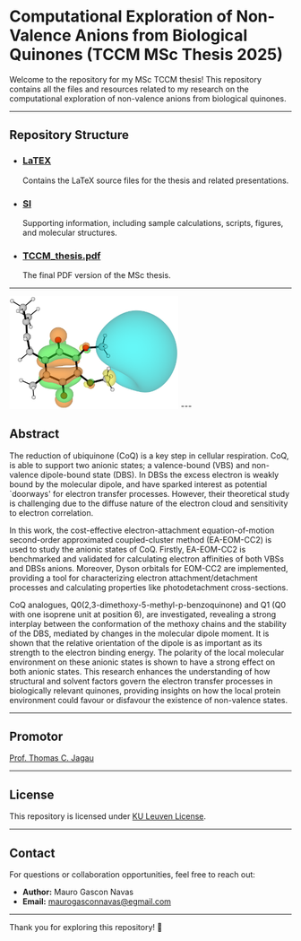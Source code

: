 # Computational Exploration of Non-Valence Anions from Biological Quinones (TCCM MSc Thesis 2025)

Welcome to the repository for my MSc TCCM thesis! This repository contains all the files and resources related to my research on the computational exploration of non-valence anions from biological quinones.

---

## Repository Structure

- ### [LaTEX](./LaTEX/README.md) 
    Contains the LaTeX source files for the thesis and related presentations.

- ### [SI](./SI/README.md)   
    Supporting information, including sample calculations, scripts, figures, and molecular structures.

- ### [TCCM_thesis.pdf](./TCCM_thesis.pdf)  
    The final PDF version of the MSc thesis.

---
<img src="./LaTEX/THESIS/Q1_cover.png" width="60%">
---

## Abstract

The reduction of ubiquinone (CoQ) is a key step in cellular respiration. CoQ, is able to support two anionic states; a valence-bound (VBS) and non-valence dipole-bound state (DBS). In DBSs the excess electron is weakly bound by the molecular dipole, and have sparked interest as potential `doorways' for electron transfer processes. However, their theoretical study is challenging due to the diffuse nature of the electron cloud and sensitivity to electron correlation.

In this work, the cost-effective electron-attachment equation-of-motion second-order approximated coupled-cluster method (EA-EOM-CC2) is used to study the anionic states of CoQ. Firstly, EA-EOM-CC2 is benchmarked and validated for calculating electron affinities of both VBSs and DBSs anions. Moreover, Dyson orbitals for EOM-CC2 are implemented, providing a tool for characterizing electron attachment/detachment processes and calculating properties like photodetachment cross-sections.

CoQ analogues, Q0(2,3-dimethoxy-5-methyl-p-benzoquinone) and Q1 (Q0 with one isoprene unit at position 6), are investigated, revealing a strong interplay between the conformation of the methoxy chains and the stability of the DBS, mediated by changes in the molecular dipole moment. It is shown that the relative orientation of the dipole is as important as its strength to the electron binding energy. The polarity of the local molecular environment on these anionic states is shown to have a strong effect on both anionic states. This research enhances the understanding of how structural and solvent factors govern the electron transfer processes in biologically relevant quinones, providing insights on how the local protein environment could favour or disfavour the existence of non-valence states.   

---

## Promotor
[Prof. Thomas C. Jagau](https://chem.kuleuven.be/en/research/qcpc/tue/)

---

## License

This repository is licensed under [KU Leuven License](LICENSE).

---

## Contact

For questions or collaboration opportunities, feel free to reach out:

- **Author:** Mauro Gascon Navas
- **Email:** [maurogasconnavas@egmail.com](mailto:maurogasconnavas@gmail.com)

---

Thank you for exploring this repository! 🌟
